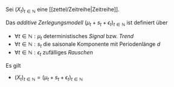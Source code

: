 Sei $(X_t)_{t \in \mathbb{N}}$ eine [[zettel/Zeitreihe|Zeitreihe]].

Das *additive Zerlegungsmodell* $(\mu_t + s_t + \epsilon_t)_{t \in \mathbb{N}}$ ist definiert über
- $\forall t \in \mathbb{N} : \mu_t$ deterministisches *Signal* bzw. *Trend*
- $\forall t \in \mathbb{N} : s_t$ die saisonale Komponente mit Periodenlänge $d$
- $\forall t \in \mathbb{N} : \epsilon_t$ zufälliges *Rauschen*

Es gilt
- $(X_t)_{t \in \mathbb{N}} = (\mu_t + s_t + \epsilon_t)_{t \in \mathbb{N}}$